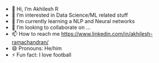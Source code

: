 - 👋 Hi, I’m Akhilesh R
- 👀 I’m interested in Data Science/ML related stuff
- 🌱 I’m currently learning a NLP and Neural networks
- 💞️ I’m looking to collaborate on ...
- 📫 How to reach me https://www.linkedin.com/in/akhilesh-ramachandran/
- 😄 Pronouns: He/him
- ⚡ Fun fact: I love football

<!---
akhii-leesh/akhii-leesh is a ✨ special ✨ repository because its `README.md` (this file) appears on your GitHub profile.
You can click the Preview link to take a look at your changes.
--->
